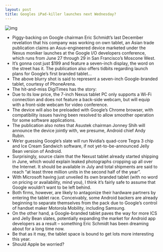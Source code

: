 ```yaml
---
layout: post
title: Googles iPad-killer launches next Wednesday?
---
```

![img](http://media.idownloadblog.com/wp-content/uploads/2012/06/Google-Nexus-7-tablet-PhoneArena-image-001.jpg)
* Piggy-backing on Google chairman Eric Schmidt’s last December revelation that his company was working on own tablet, an Asian trade publication claims an Asus-engineered device marketed under the Nexus moniker launches at the Google I/O developers conference, which runs from June 27 through 29 in San Francisco’s Moscone West.
* It’s gonna cost just $199 and feature a seven-inch display, the word on the street has it. The publication also offers tidbits regarding launch plans for Google’s first branded tablet…
* The above blurry shot is said to represent a seven-inch Google-branded tablet, courtesy of PhoneArena.
* The hit-and-miss DigiTimes has the story:
* Due to its low price, the 7-inch Nexus tablet PC only supports a Wi-Fi connection and does not feature a back-side webcam, but will equip with a front-side webcam for video conference.
* The device will also be preloaded with Google’s Chrome browser, with compatibility issues having been resolved to allow smoother operation for some software applications.
* The publication also notes that Asustek chairman Jonney Shih will announce the device jointly with, we presume, Android chief Andy Rubin.
* We’er guessing Google’s slate will run Nvidia’s quad-core Tegra 3 chip and Ice Cream Sandwich software, if not yet-to-be-announced Jelly Bean version of Android.
* Surprisingly, source claim that the Nexust tablet already started shipping in June, which would explain leaked photographs cropping up all over the Internet. It should be available in July and total shipments are said to reach “at least three million units in the second half of the year”.
* With Microsoft having just unveiled its own branded tablet (with no word on pricing or availability, mind you), I think it’s fairly safe to assume that Google wouldn’t want to be left behind.
* Both firms, however, are likely to antagonize their hardware partners by entering the tablet race. Conceivably, some Android backers are already beginning to separate themselves from the pack due to Google’s control of handset maker Motorola Mobility, including Samsung.
* On the other hand, a Google-branded tablet paves the way for more ICS and Jelly Bean slates, potentially expanding the market for Android app developers as a result – something Eric Schmidt has been dreaming about for a long time now.
* Be that as it may, the tablet space is bound to get lots more interesting this year.
* Should Apple be worried?

